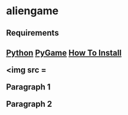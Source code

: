 # aliengame

<h2>Requirements<h2>
<a href = "https://www.python.org/downloads/">Python</a>
<a href = "https://www.lfd.uci.edu/~gohlke/pythonlibs/#pygame">PyGame</a>
<a href = "https://www.youtube.com/watch?v=_GikMdhAhv0">How To Install</a>

<img  src =

<p>
  Paragraph 1  
</p>
<p>
  Paragraph 2 
<p>
